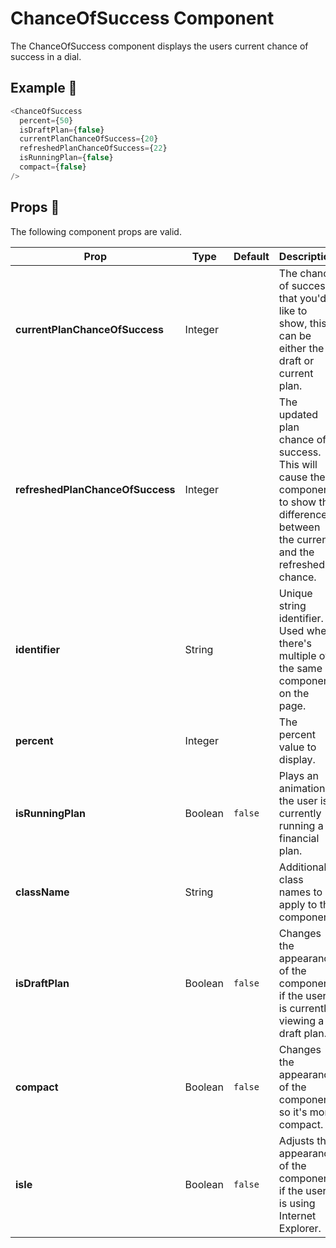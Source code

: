 # ChanceOfSuccess Component
The ChanceOfSuccess component displays the users current chance of success in a dial.

## Example 🚀

```javascript
<ChanceOfSuccess
  percent={50}
  isDraftPlan={false}
  currentPlanChanceOfSuccess={20}
  refreshedPlanChanceOfSuccess={22}
  isRunningPlan={false}
  compact={false}
/>
```

## Props 🔧

The following component props are valid.

| Prop          | Type     | Default     | Description | Required
| ------------- | -------- | ----------- | --------------------------------------------- | ----------- | 
| **currentPlanChanceOfSuccess**    | Integer   |           | The chance of success that you'd like to show, this can be either the draft or current plan. | No |
| **refreshedPlanChanceOfSuccess**    | Integer   |           | The updated plan chance of success. This will cause the component to show the difference between the current and the refreshed chance. | No |
| **identifier**    | String  |           | Unique string identifier. Used when there's multiple of the same component on the page. | No |
| **percent**    |  Integer  |           | The percent value to display. | No |
| **isRunningPlan**    | Boolean  |   `false`        | Plays an animation if the user is currently running a financial plan. | No |
| **className**    | String  |        | Additional class names to apply to the component. | No |
| **isDraftPlan**    | Boolean  |  `false`     | Changes the appearance of the component if the user is currently viewing a draft plan. | No |
| **compact**    | Boolean  |  `false`     | Changes the appearance of the component so it's more compact. | No |
| **isIe**    | Boolean  |  `false`     | Adjusts the appearance of the component if the user is using Internet Explorer. | No |